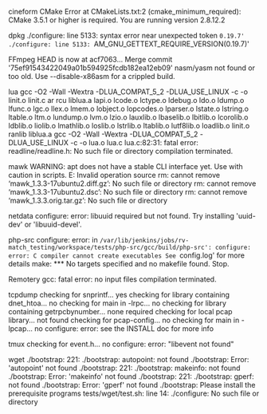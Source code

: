 cineform
CMake Error at CMakeLists.txt:2 (cmake_minimum_required):
  CMake 3.5.1 or higher is required.  You are running version 2.8.12.2

dpkg
./configure: line 5133: syntax error near unexpected token `0.19.7'
./configure: line 5133: `AM_GNU_GETTEXT_REQUIRE_VERSION(0.19.7)'

FFmpeg
HEAD is now at acf7063... Merge commit '75ef91543422049a01b594925fcdb182ea12eb09'
nasm/yasm not found or too old. Use --disable-x86asm for a crippled build.

lua
gcc -O2 -Wall -Wextra -DLUA_COMPAT_5_2 -DLUA_USE_LINUX    -c -o linit.o linit.c
ar rcu liblua.a lapi.o lcode.o lctype.o ldebug.o ldo.o ldump.o lfunc.o lgc.o llex.o lmem.o lobject.o lopcodes.o lparser.o lstate.o lstring.o ltable.o ltm.o lundump.o lvm.o lzio.o lauxlib.o lbaselib.o lbitlib.o lcorolib.o ldblib.o liolib.o lmathlib.o loslib.o lstrlib.o ltablib.o lutf8lib.o loadlib.o linit.o 
ranlib liblua.a
gcc -O2 -Wall -Wextra -DLUA_COMPAT_5_2 -DLUA_USE_LINUX    -c -o lua.o lua.c
lua.c:82:31: fatal error: readline/readline.h: No such file or directory
compilation terminated.

mawk
WARNING: apt does not have a stable CLI interface yet. Use with caution in scripts.
E: Invalid operation source
rm: cannot remove ‘mawk_1.3.3-17ubuntu2.diff.gz’: No such file or directory
rm: cannot remove ‘mawk_1.3.3-17ubuntu2.dsc’: No such file or directory
rm: cannot remove ‘mawk_1.3.3.orig.tar.gz’: No such file or directory

netdata
configure: error: libuuid required but not found. Try installing 'uuid-dev' or 'libuuid-devel'.

php-src
configure: error: in `/var/lib/jenkins/jobs/rv-match_testing/workspace/tests/php-src/gcc/build/php-src':
configure: error: C compiler cannot create executables
See `config.log' for more details
make: *** No targets specified and no makefile found.  Stop.

Remotery
gcc: fatal error: no input files
compilation terminated.

tcpdump
checking for snprintf... yes
checking for library containing dnet_htoa... no
checking for main in -lrpc... no
checking for library containing getrpcbynumber... none required
checking for local pcap library... not found
checking for pcap-config... no
checking for main in -lpcap... no
configure: error: see the INSTALL doc for more info

tmux
checking for event.h... no
configure: error: "libevent not found"

wget
./bootstrap: 221: ./bootstrap: autopoint: not found
./bootstrap: Error: 'autopoint' not found
./bootstrap: 221: ./bootstrap: makeinfo: not found
./bootstrap: Error: 'makeinfo' not found
./bootstrap: 221: ./bootstrap: gperf: not found
./bootstrap: Error: 'gperf' not found
./bootstrap: Please install the prerequisite programs
tests/wget/test.sh: line 14: ./configure: No such file or directory